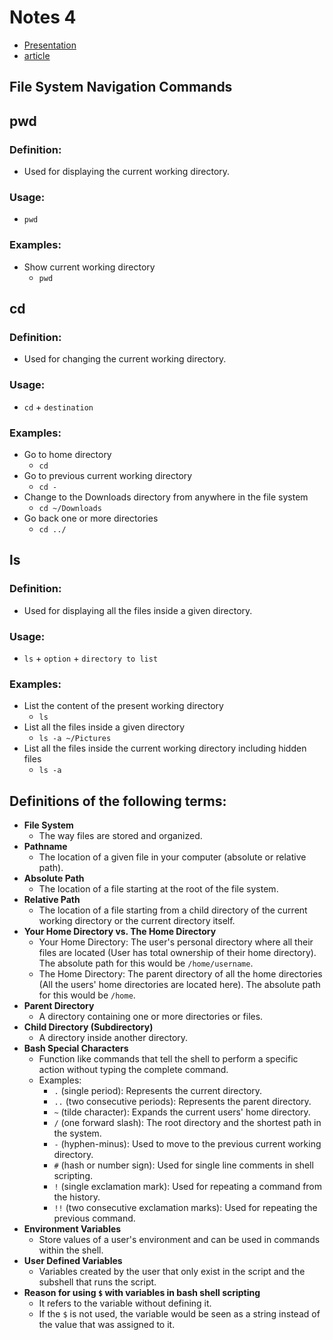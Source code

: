 # Notes 4

* [Presentation](https://docs.google.com/presentation/d/e/2PACX-1vRzi-pHAUV4x_mqsbAiiAwTtIGZcXMauEIOUfiBySC4sPr0gszaQmebawSQaj0r2gCIv4r2Dam-fgT4/pub?start=false&loop=false&delayms=3000#slide=id.gf9d68ab4d8_0_0)
* [article](https://cis106.com/extra/thelinuxfs/)



## File System Navigation Commands

## pwd
### Definition:
* Used for displaying the current working directory.
### Usage:
* `pwd`
### Examples:
* Show current working directory
  * `pwd`


## cd
### Definition:
* Used for changing the current working directory.
### Usage:
* `cd` + `destination`
### Examples:
* Go to home directory
  * `cd`
* Go to previous current working directory
  * `cd -`
* Change to the Downloads directory from anywhere in the file system
  * `cd ~/Downloads`
* Go back one or more directories
  * `cd ../`


## ls
### Definition:
* Used for displaying all the files inside a given directory.
### Usage:
* `ls` + `option` + `directory to list`
### Examples:
* List the content of the present working directory
  * `ls`
* List all the files inside a given directory
  * `ls -a ~/Pictures`
* List all the files inside the current working directory including hidden files
  * `ls -a`



## Definitions of the following terms:
* **File System**
  * The way files are stored and organized.
* **Pathname**
  * The location of a given file in your computer (absolute or relative path).
* **Absolute Path**
  * The location of a file starting at the root of the file system.
* **Relative Path**
  * The location of a file starting from a child directory of the current working directory or the current directory itself.
* **Your Home Directory vs. The Home Directory**
  * Your Home Directory: The user's personal directory where all their files are located (User has total ownership of their home directory). The absolute path for this would be `/home/username`.
  * The Home Directory: The parent directory of all the home directories (All the users' home directories are located here). The absolute path for this would be `/home`.
* **Parent Directory**
  * A directory containing one or more directories or files.
* **Child Directory (Subdirectory)**
  * A directory inside another directory.
* **Bash Special Characters**
  * Function like commands that tell the shell to perform a specific action without typing the complete command.
  * Examples:
    * `.` (single period): Represents the current directory.
    * `..` (two consecutive periods): Represents the parent directory.
    * `~` (tilde character): Expands the current users' home directory.
    * `/` (one forward slash): The root directory and the shortest path in the system.
    * `-` (hyphen-minus): Used to move to the previous current working directory.
    * `#` (hash or number sign): Used for single line comments in shell scripting.
    * `!` (single exclamation mark): Used for repeating a command from the history.
    * `!!` (two consecutive exclamation marks): Used for repeating the previous command.
* **Environment Variables**
  * Store values of a user's environment and can be used in commands within the shell.
* **User Defined Variables**
  * Variables created by the user that only exist in the script and the subshell that runs the script.
* **Reason for using `$` with variables in bash shell scripting**
  * It refers to the variable without defining it.
  * If the `$` is not used, the variable would be seen as a string instead of the value that was assigned to it.